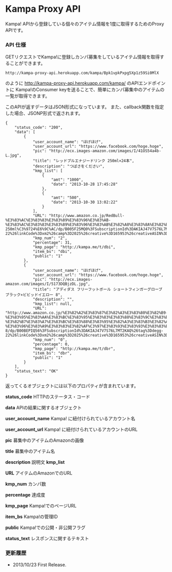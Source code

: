 Kampa Proxy API
======================

Kampa! APIから登録している個々のアイテム情報を1度に取得するためのProxy APIです。

### API 仕様

GETリクエストでKampa!に登録しカンパ募集をしているアイテム情報を取得することができます。

	http://kampa-proxy-api.herokuapp.com/kampa/Bpk1vpkPxpg5Xp1z59Si0MlX

のように http://kampa-proxy-api.herokuapp.com/kampa/ のAPIエンドポイントに
Kampa!のConsumer keyを送ることで、簡単にカンパ募集中のアイテムの一覧が取得できます。

このAPIが返すデータはJSON形式になっています。
また、callback関数を指定した場合、JSONP形式で返されます。

	{
		"status_code": "200",
    	"data": [
	    	{
				"user_account_name": "ほげほげ",
				"user_account_url": "https://www.facebook.com/hoge.hoge",
				"pic": "http://ecx.images-amazon.com/images/I/41OS54a4b-L.jpg",
				"title": "レッドブルエナジードリンク 250ml×24本",
				"description": "つばさをください",
				"kmp_list": [
					{
						"amt": "1000",
						"date": "2013-10-28 17:45:28"
					},
					{
						"amt": "500",
						"date": "2013-10-30 13:02:22"
					}
				],
				"URL": "http://www.amazon.co.jp/RedBull-%E3%83%AC%E3%83%83%E3%83%89%E3%83%96%E3%83%AB-%E3%83%AC%E3%83%83%E3%83%89%E3%83%96%E3%83%AB%E3%82%A8%E3%83%8A%E3%82%B8%E3%83%BC%E3%83%89%E3%83%AA%E3%83%B3%E3%82%AF-250ml%C3%9724%E6%9C%AC/dp/B005F25MQ0%3FSubscriptionId%3DAKIAJ47V7S76L7MT2KAQ%26tag%3Ddegg-22%26linkCode%3Dxm2%26camp%3D2025%26creative%3D165953%26creativeASIN%3DB005F25MQ0",
				"kmp_num": "2",
				"percentage": 31,
				"kmp_page": "http://kampa.me/t/dbi",
				"item_bs": "dbi",
				"public": "1"
			},
			{
				"user_account_name": "ほげほげ",
				"user_account_url": "https://www.facebook.com/hoge.hoge",
				"pic": "http://ecx.images-amazon.com/images/I/5173DQBjzDL.jpg",
				"title": "アディダス フリーフットボール ショートフィンガーグローブ ブラック×ビビッドイエロー 8",
				"description": "",
				"kmp_list": null,
				"URL": "http://www.amazon.co.jp/%E3%82%A2%E3%83%87%E3%82%A3%E3%83%80%E3%82%B9-%E3%83%95%E3%83%AA%E3%83%BC%E3%83%95%E3%83%83%E3%83%88%E3%83%9C%E3%83%BC%E3%83%AB-%E3%82%B7%E3%83%A7%E3%83%BC%E3%83%88%E3%83%95%E3%82%A3%E3%83%B3%E3%82%AC%E3%83%BC%E3%82%B0%E3%83%AD%E3%83%BC%E3%83%96-%E3%83%96%E3%83%A9%E3%83%83%E3%82%AF%C3%97%E3%83%93%E3%83%93%E3%83%83%E3%83%89%E3%82%A4%E3%82%A8%E3%83%AD%E3%83%BC-8/dp/B00BEPIQ56%3FSubscriptionId%3DAKIAJ47V7S76L7MT2KAQ%26tag%3Ddegg-22%26linkCode%3Dxm2%26camp%3D2025%26creative%3D165953%26creativeASIN%3DB00BEPIQ56",
				"kmp_num": "0",
				"percentage": 0,
				"kmp_page": "http://kampa.me/t/dbr",
				"item_bs": "dbr",
				"public": "1"
			}
		],
		"status_text": "OK"
	}

返ってくるオブジェクトには以下のプロパティが含まれています。

__status_code__
HTTPのステータス・コード

__data__
APIの結果に関するオブジェクト

__user_account_name__
Kampa! に紐付けられているアカウント名

__user_account_url__
Kampa! に紐付けられているアカウントのURL

__pic__
募集中のアイテムのAmazonの画像

__title__
募集中のアイテム名

__description__
説明文
__kmp_list__

__URL__
アイテムのAmazonでのURL

__kmp_num__
カンパ数

__percentage__
達成度

__kmp_page__
Kampa!でのページURL

__item_bs__
Kampa!の管理ID

__public__
Kampa!での公開・非公開フラグ

__status_text__
レスポンスに関するテキスト

### 更新履歴

- 2013/10/23 First Release.



